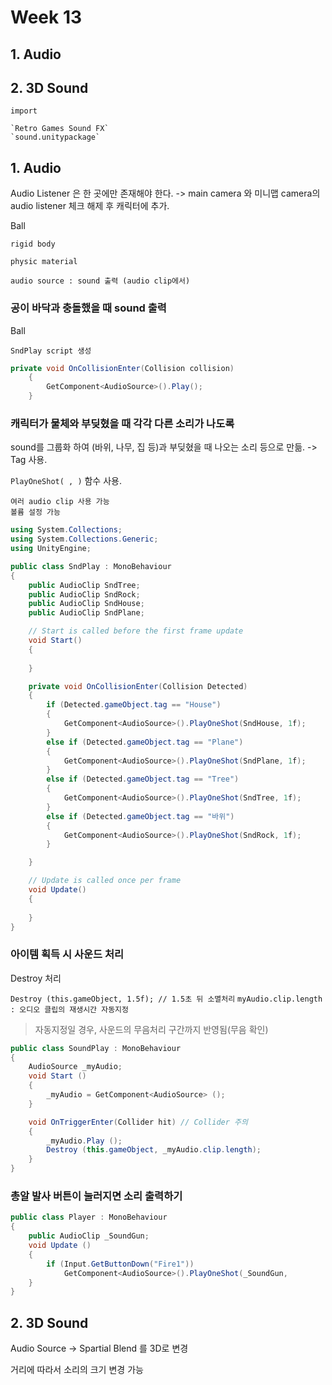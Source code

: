 # Week 13

## 1. Audio
## 2. 3D Sound

```
import 

`Retro Games Sound FX`
`sound.unitypackage`
```

## 1. Audio

Audio Listener 은 한 곳에만 존재해야 한다. 
-> main camera 와 미니맵 camera의 audio listener 체크 해제 후 캐릭터에 추가.

Ball

`rigid body`

`physic material`

`audio source : sound 출력 (audio clip에서)`

### 공이 바닥과 충돌했을 때 sound 출력
Ball

`SndPlay script 생성`
```c#
private void OnCollisionEnter(Collision collision)
    {
        GetComponent<AudioSource>().Play();
    }
```


### 캐릭터가 물체와 부딪혔을 때 각각 다른 소리가 나도록

sound를 그룹화 하여 (바위, 나무, 집 등)과 부딪혔을 때 나오는 소리 등으로 만듦. 
-> Tag 사용. 

`PlayOneShot( , )` 함수 사용. 
```
여러 audio clip 사용 가능
볼륨 설정 가능
```

```c#
using System.Collections;
using System.Collections.Generic;
using UnityEngine;

public class SndPlay : MonoBehaviour
{
    public AudioClip SndTree;
    public AudioClip SndRock;
    public AudioClip SndHouse;
    public AudioClip SndPlane;

    // Start is called before the first frame update
    void Start()
    {
        
    }

    private void OnCollisionEnter(Collision Detected)
    {
        if (Detected.gameObject.tag == "House")
        {
            GetComponent<AudioSource>().PlayOneShot(SndHouse, 1f);
        }
        else if (Detected.gameObject.tag == "Plane")
        {
            GetComponent<AudioSource>().PlayOneShot(SndPlane, 1f);
        }
        else if (Detected.gameObject.tag == "Tree")
        {
            GetComponent<AudioSource>().PlayOneShot(SndTree, 1f);
        }
        else if (Detected.gameObject.tag == "바위")
        {
            GetComponent<AudioSource>().PlayOneShot(SndRock, 1f);
        }

    }

    // Update is called once per frame
    void Update()
    {
        
    }
}

```

### 아이템 획득 시 사운드 처리

Destroy 처리

`Destroy (this.gameObject, 1.5f); // 1.5초 뒤 소멸처리`
`myAudio.clip.length : 오디오 클립의 재생시간 자동지정`
> 자동지정일 경우, 사운드의 무음처리 구간까지 반영됨(무음 확인)
```c#
public class SoundPlay : MonoBehaviour 
{
    AudioSource _myAudio;
    void Start () 
    {   
        _myAudio = GetComponent<AudioSource> ();
    }

    void OnTriggerEnter(Collider hit) // Collider 주의
    {
        _myAudio.Play ();
        Destroy (this.gameObject, _myAudio.clip.length);
    }
}
```

### 총알 발사 버튼이 눌러지면 소리 출력하기

```c#
public class Player : MonoBehaviour 
{
    public AudioClip _SoundGun;
    void Update () 
    {
        if (Input.GetButtonDown("Fire1"))
            GetComponent<AudioSource>().PlayOneShot(_SoundGun, 
    }
}
```

## 2. 3D Sound

Audio Source -> Spartial Blend 를 3D로 변경

거리에 따라서 소리의 크기 변경 가능
